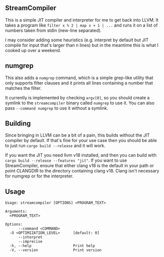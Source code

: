 ## StreamCompiler

This is a simple JIT compiler and interpreter for me to get back into LLVM. It takes a program like `filter x % 2 | map x + 1 | ...` and runs it on a list of numbers taken from stdin (new-line separated).

I may consider adding some heuristics (e.g. interpret by default but JIT compile for input that's larger than n lines) but in the meantime this is what I cooked up over a weekend.

## numgrep

This also adds a `numgrep` command, which is a simple grep-like utility that only supports filter clauses and it prints all lines containing a number that matches the filter.

It currently is implemented by checking `argv[0]`, so you should create a symlink to the `streamcompiler` binary called `numgrep` to use it. You can also pass `--command numgrep` to use it without a symlink.

## Building

Since bringing in LLVM can be a bit of a pain, this builds without the JIT compiler by default. If that's fine for your use case then you should be able to just run `cargo build --release` and it will work.

If you want the JIT you need llvm v18 installed, and then you can build with `cargo build --release --features "jit"`. If you want to use StreamCompiler, ensure that either clang v18 is the default in your path or point CLANGDIR to the directory containing clang v18. Clang isn't necessary for numgrep or for the interpreter.

## Usage

```
Usage: streamcompiler [OPTIONS] <PROGRAM_TEXT>

Arguments:
  <PROGRAM_TEXT>

Options:
      --command <COMMAND>
  -O <OPTIMIZATION_LEVEL>      [default: 0]
      --interpret
      --imprecise
  -h, --help                   Print help
  -V, --version                Print version
```